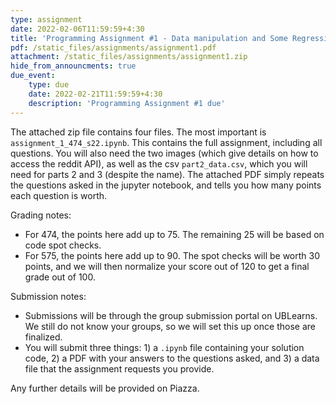 ```yaml
---
type: assignment
date: 2022-02-06T11:59:59+4:30
title: 'Programming Assignment #1 - Data manipulation and Some Regression'
pdf: /static_files/assignments/assignment1.pdf
attachment: /static_files/assignments/assignment1.zip
hide_from_announcments: true
due_event: 
    type: due
    date: 2022-02-21T11:59:59+4:30
    description: 'Programming Assignment #1 due'
---
```

The attached zip file contains four files. The most important is ```assignment_1_474_s22.ipynb```. This contains the full assignment, including all questions. You will also need the two images (which give details on how to access the reddit API), as well as the csv ```part2_data.csv```, which you will need for parts 2 and 3 (despite the name). The attached PDF simply repeats the questions asked in the jupyter notebook, and tells you how many points each question is worth.

Grading notes:
- For 474, the points here add up to 75. The remaining 25 will be based on code spot checks.
- For 575, the points here add up to 90. The spot checks will be worth 30 points, and we will then normalize your score out of 120 to get a final grade out of 100.

Submission notes:
- Submissions will be through the group submission portal on UBLearns. We still do not know your groups, so we will set this up once those are finalized.
- You will submit three things: 1) a ```.ipynb``` file containing your solution code, 2) a PDF with your answers to the questions asked, and 3) a data file that the assignment requests you provide.

Any further details will be provided on Piazza.